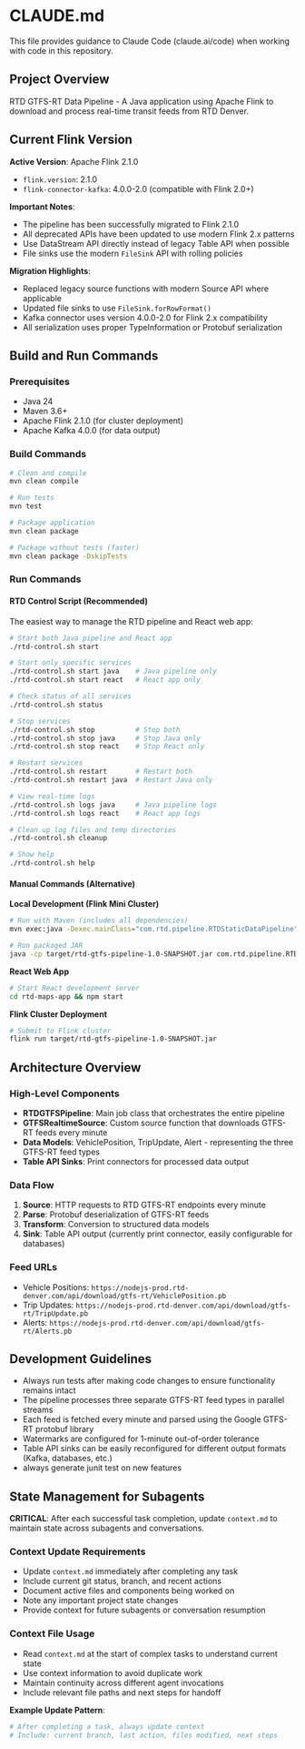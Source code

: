 # CLAUDE.md

This file provides guidance to Claude Code (claude.ai/code) when working with code in this repository.

## Project Overview

RTD GTFS-RT Data Pipeline - A Java application using Apache Flink to download and process real-time transit feeds from RTD Denver.

## Current Flink Version

**Active Version**: Apache Flink 2.1.0
- `flink.version`: 2.1.0
- `flink-connector-kafka`: 4.0.0-2.0 (compatible with Flink 2.0+)

**Important Notes**:
- The pipeline has been successfully migrated to Flink 2.1.0
- All deprecated APIs have been updated to use modern Flink 2.x patterns
- Use DataStream API directly instead of legacy Table API when possible
- File sinks use the modern `FileSink` API with rolling policies

**Migration Highlights**:
- Replaced legacy source functions with modern Source API where applicable
- Updated file sinks to use `FileSink.forRowFormat()`
- Kafka connector uses version 4.0.0-2.0 for Flink 2.x compatibility
- All serialization uses proper TypeInformation or Protobuf serialization

## Build and Run Commands

### Prerequisites
- Java 24
- Maven 3.6+
- Apache Flink 2.1.0 (for cluster deployment)
- Apache Kafka 4.0.0 (for data output)

### Build Commands
```bash
# Clean and compile
mvn clean compile

# Run tests
mvn test

# Package application
mvn clean package

# Package without tests (faster)
mvn clean package -DskipTests
```

### Run Commands

#### RTD Control Script (Recommended)
The easiest way to manage the RTD pipeline and React web app:

```bash
# Start both Java pipeline and React app
./rtd-control.sh start

# Start only specific services
./rtd-control.sh start java    # Java pipeline only
./rtd-control.sh start react   # React app only

# Check status of all services
./rtd-control.sh status

# Stop services
./rtd-control.sh stop          # Stop both
./rtd-control.sh stop java     # Stop Java only
./rtd-control.sh stop react    # Stop React only

# Restart services
./rtd-control.sh restart       # Restart both
./rtd-control.sh restart java  # Restart Java only

# View real-time logs
./rtd-control.sh logs java     # Java pipeline logs
./rtd-control.sh logs react    # React app logs

# Clean up log files and temp directories
./rtd-control.sh cleanup

# Show help
./rtd-control.sh help
```

#### Manual Commands (Alternative)

**Local Development (Flink Mini Cluster)**
```bash
# Run with Maven (includes all dependencies)
mvn exec:java -Dexec.mainClass="com.rtd.pipeline.RTDStaticDataPipeline"

# Run packaged JAR
java -cp target/rtd-gtfs-pipeline-1.0-SNAPSHOT.jar com.rtd.pipeline.RTDStaticDataPipeline
```

**React Web App**
```bash
# Start React development server
cd rtd-maps-app && npm start
```

**Flink Cluster Deployment**
```bash
# Submit to Flink cluster
flink run target/rtd-gtfs-pipeline-1.0-SNAPSHOT.jar
```

## Architecture Overview

### High-Level Components
- **RTDGTFSPipeline**: Main job class that orchestrates the entire pipeline
- **GTFSRealtimeSource**: Custom source function that downloads GTFS-RT feeds every minute
- **Data Models**: VehiclePosition, TripUpdate, Alert - representing the three GTFS-RT feed types
- **Table API Sinks**: Print connectors for processed data output

### Data Flow
1. **Source**: HTTP requests to RTD GTFS-RT endpoints every minute
2. **Parse**: Protobuf deserialization of GTFS-RT feeds
3. **Transform**: Conversion to structured data models
4. **Sink**: Table API output (currently print connector, easily configurable for databases)

### Feed URLs
- Vehicle Positions: `https://nodejs-prod.rtd-denver.com/api/download/gtfs-rt/VehiclePosition.pb`
- Trip Updates: `https://nodejs-prod.rtd-denver.com/api/download/gtfs-rt/TripUpdate.pb`
- Alerts: `https://nodejs-prod.rtd-denver.com/api/download/gtfs-rt/Alerts.pb`

## Development Guidelines

- Always run tests after making code changes to ensure functionality remains intact
- The pipeline processes three separate GTFS-RT feed types in parallel streams
- Each feed is fetched every minute and parsed using the Google GTFS-RT protobuf library
- Watermarks are configured for 1-minute out-of-order tolerance
- Table API sinks can be easily reconfigured for different output formats (Kafka, databases, etc.)
- always generate junit test on new features

## State Management for Subagents

**CRITICAL**: After each successful task completion, update `context.md` to maintain state across subagents and conversations.

### Context Update Requirements
- Update `context.md` immediately after completing any task
- Include current git status, branch, and recent actions
- Document active files and components being worked on
- Note any important project state changes
- Provide context for future subagents or conversation resumption

### Context File Usage
- Read `context.md` at the start of complex tasks to understand current state
- Use context information to avoid duplicate work
- Maintain continuity across different agent invocations
- Include relevant file paths and next steps for handoff

**Example Update Pattern**:
```bash
# After completing a task, always update context
# Include: current branch, last action, files modified, next steps
```